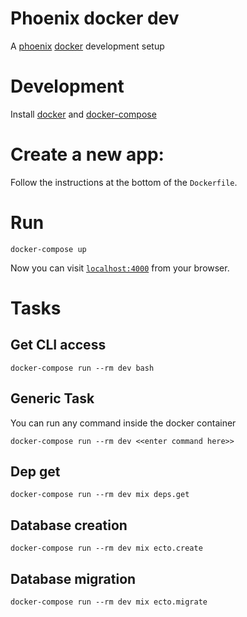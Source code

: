 # Phoenix docker dev

A [phoenix](http://www.phoenixframework.org) [docker](http://www.docker.com) development setup

# Development

Install [docker](http://www.docker.com/products/docker) and [docker-compose](https://docs.docker.com/compose/install/)

# Create a new app:
Follow the instructions at the bottom of the `Dockerfile`.

# Run
```
docker-compose up
```

Now you can visit [`localhost:4000`](http://localhost:4000) from your browser.

# Tasks

## Get CLI access

```
docker-compose run --rm dev bash
```

## Generic Task
You can run any command inside the docker container
```
docker-compose run --rm dev <<enter command here>>
```

## Dep get
```
docker-compose run --rm dev mix deps.get
```

## Database creation
```
docker-compose run --rm dev mix ecto.create
```

## Database migration
```
docker-compose run --rm dev mix ecto.migrate
```
